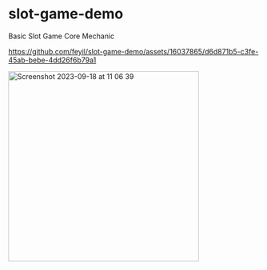# slot-game-demo
Basic Slot Game Core Mechanic

https://github.com/feyil/slot-game-demo/assets/16037865/d6d871b5-c3fe-45ab-bebe-4dd26f6b79a1



<img width="381" alt="Screenshot 2023-09-18 at 11 06 39" src="https://github.com/feyil/slot-game-demo/assets/16037865/c105b7b6-7b01-48b6-9ed8-0fa4af58aba0">


